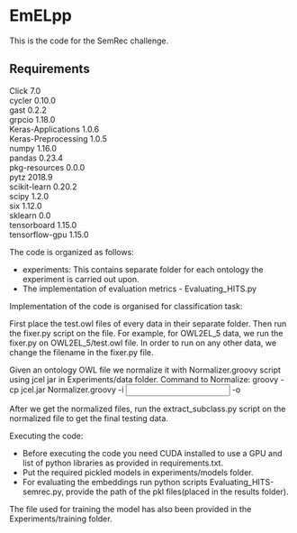 # EmELpp
This is the code for the SemRec challenge.

## Requirements      
Click 7.0    
cycler 0.10.0    
gast 0.2.2    
grpcio 1.18.0    
Keras-Applications 1.0.6    
Keras-Preprocessing 1.0.5    
numpy 1.16.0    
pandas 0.23.4    
pkg-resources 0.0.0         
pytz 2018.9    
scikit-learn 0.20.2    
scipy 1.2.0    
six 1.12.0     
sklearn 0.0     
tensorboard 1.15.0     
tensorflow-gpu 1.15.0     

The code is organized as follows:
- experiments: This contains separate folder for each ontology the experiment is carried out upon.
- The implementation of evaluation metrics - Evaluating_HITS.py

Implementation of the code is organised for classification task:

First place the test.owl files of every data in their separate folder. Then run the fixer.py script on the file. For example, for OWL2EL_5 data, we run the fixer.py on OWL2EL_5/test.owl file. In order to run on any other data, we change the filename in the fixer.py file.

Given an ontology OWL file we normalize it with Normalizer.groovy script using jcel jar in Experiments/data folder.
	Command to Normalize: groovy -cp jcel.jar Normalizer.groovy -i <Input OWL ontology> -o <Output normalized-ontology>

After we get the normalized files, run the extract_subclass.py script on the normalized file to get the final testing data.

Executing the code:
- Before executing the code you need CUDA installed to use a GPU and list of python libraries as provided in requirements.txt.
- Put the required pickled models in experiments/models folder.
- For evaluating the embeddings run python scripts Evaluating_HITS-semrec.py, provide the path of the pkl files(placed in the results folder).


The file used for training the model has also been provided in the Experiments/training folder.


